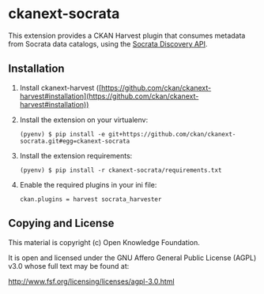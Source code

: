 # ckanext-socrata

This extension provides a CKAN Harvest plugin that consumes metadata from Socrata data catalogs, using the [Socrata Discovery API](https://socratadiscovery.docs.apiary.io).

## Installation

1.  Install ckanext-harvest ([https://github.com/ckan/ckanext-harvest#installation](https://github.com/ckan/ckanext-harvest#installation))

2.  Install the extension on your virtualenv:

        (pyenv) $ pip install -e git+https://github.com/ckan/ckanext-socrata.git#egg=ckanext-socrata

3.  Install the extension requirements:

        (pyenv) $ pip install -r ckanext-socrata/requirements.txt

4.  Enable the required plugins in your ini file:

        ckan.plugins = harvest socrata_harvester

## Copying and License

This material is copyright (c) Open Knowledge Foundation.

It is open and licensed under the GNU Affero General Public License (AGPL) v3.0 whose full text may be found at:

http://www.fsf.org/licensing/licenses/agpl-3.0.html
